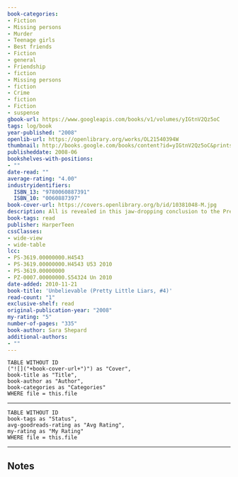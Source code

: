 ```yaml
---
book-categories:
- Fiction
- Missing persons
- Murder
- Teenage girls
- Best friends
- Fiction
- general
- Friendship
- fiction
- Missing persons
- fiction
- Crime
- fiction
- Fiction
- suspense
gbook-url: https://www.googleapis.com/books/v1/volumes/yIGtnV2Qz5oC
tags: log/book
year-published: "2008"
openlib-url: https://openlibrary.org/works/OL21540394W
thumbnail: http://books.google.com/books/content?id=yIGtnV2Qz5oC&printsec=frontcover&img=1&zoom=1&edge=curl&source=gbs_api
publisheddate: 2008-06
bookshelves-with-positions:
- ""
date-read: ""
average-rating: "4.00"
industryidentifiers:
  ISBN_13: "9780060887391"
  ISBN_10: "0060887397"
book-cover-url: https://covers.openlibrary.org/b/id/10381048-M.jpg
description: All is revealed in this jaw-dropping conclusion to the Pretty Little Liars teen series.
book-tags: read
publisher: HarperTeen
cssClasses:
- wide-view
- wide-table
lcc:
- PS-3619.00000000.H4543
- PS-3619.00000000.H4543 U53 2010
- PS-3619.00000000
- PZ-0007.00000000.S54324 Un 2010
date-added: 2010-11-21
book-title: 'Unbelievable (Pretty Little Liars, #4)'
read-count: "1"
exclusive-shelf: read
original-publication-year: "2008"
my-rating: "5"
number-of-pages: "335"
book-author: Sara Shepard
additional-authors:
- ""
---
```


```dataview
TABLE WITHOUT ID
("![]("+book-cover-url+")") as "Cover",
book-title as "Title",
book-author as "Author",
book-categories as "Categories"
WHERE file = this.file
```
---
```dataview
TABLE WITHOUT ID
book-tags as "Status",
avg-goodreads-rating as "Avg Rating",
my-rating as "My Rating"
WHERE file = this.file
```
---
## Notes


